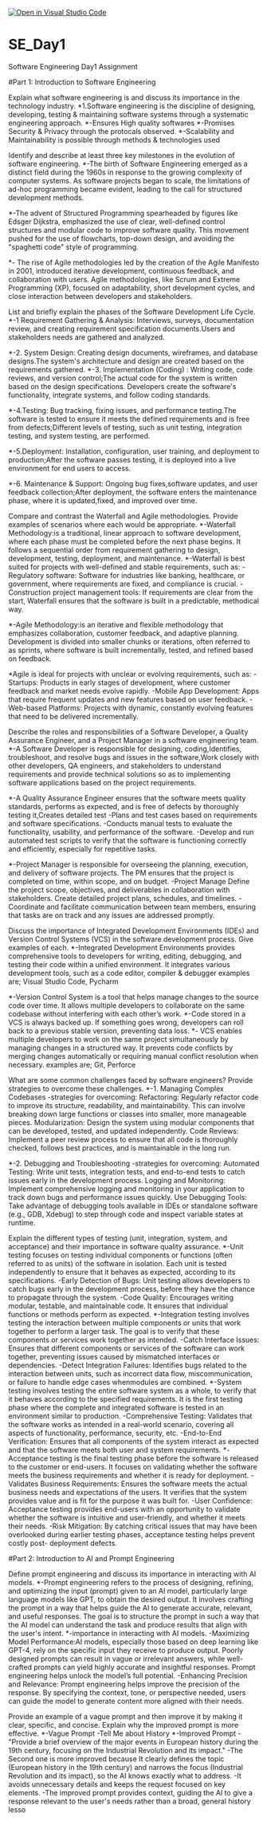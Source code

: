 [![Open in Visual Studio Code](https://classroom.github.com/assets/open-in-vscode-2e0aaae1b6195c2367325f4f02e2d04e9abb55f0b24a779b69b11b9e10269abc.svg)](https://classroom.github.com/online_ide?assignment_repo_id=18469382&assignment_repo_type=AssignmentRepo)
# SE_Day1
Software Engineering Day1 Assignment

#Part 1: Introduction to Software Engineering

Explain what software engineering is and discuss its importance in the technology industry.
*1.Software engineering is the discipline of designing, developing, testing & maintaining software systems through a systematic engineering approach.
*-Ensures High quality softwares
*-Promises Security & Privacy through the protocals observed.
*-Scalability and Maintainability is possible through methods & technologies used


Identify and describe at least three key milestones in the evolution of software engineering.
*-The birth of Software Engineering emerged as a distinct field during the 1960s in response to the growing complexity of computer systems. As software projects began to scale, the limitations of ad-hoc programming became evident, leading to the call for structured development methods.

*-The advent of Structured Programming spearheaded by figures like Edsger Dijkstra, emphasized the use of clear, well-defined control structures and modular code to improve software quality. This movement pushed for the use of flowcharts, top-down design, and avoiding the "spaghetti code" style of programming.

*- The rise of Agile methodologies led by the creation of the Agile Manifesto in 2001, introduced iterative development, continuous feedback, and collaboration with users. Agile methodologies, like Scrum and Extreme Programming (XP), focused on adaptability, short development cycles, and close interaction between developers and stakeholders.


List and briefly explain the phases of the Software Development Life Cycle.
  *-1 Requirement Gathering & Analysis: Interviews, surveys, documentation review, and creating requirement specification documents.Users and stakeholders needs are gathered       and analyzed.

  *-2. System Design: Creating design documents, wireframes, and database designs.The system's architecture and design are created based on the requirements gathered.
  *-3. Implementation (Coding) : Writing code, code reviews, and version control;The actual code for the system is written based on the design specifications. Developers            create the software's functionality, integrate systems, and follow coding standards.

  *-4.Testing: Bug tracking, fixing issues, and performance testing.The software is tested to ensure it meets the defined requirements and is free from defects;Different            levels of testing, such as unit testing, integration testing, and system testing, are performed.

   *-5.Deployment: Installation, configuration, user training, and deployment to production;After the software passes testing, it is deployed into a live environment for end          users to access.

   *-6. Maintenance & Support: Ongoing bug fixes,software updates, and user feedback collection;After deployment, the software enters the maintenance phase, where it is              updated,fixed, and improved over time.


Compare and contrast the Waterfall and Agile methodologies. Provide examples of scenarios where each would be appropriate.
   *-Waterfall Methodology:is a traditional, linear approach to software development, where each phase must be completed before the next phase begins. It follows a sequential       order from requirement gathering to design, development, testing, deployment, and maintenance.
    *-Waterfall is best suited for projects with well-defined and stable requirements, such as:
       -Regulatory software: Software for industries like banking, healthcare, or government, where requirements are fixed, and compliance is crucial.
        -Construction project management tools: If requirements are clear from the start, Waterfall ensures that the software is built in a predictable, methodical way.
   
  *-Agile Methodology:is an iterative and flexible methodology that emphasizes collaboration, customer feedback, and adaptive planning. Development is divided into smaller          chunks or iterations, often referred to as sprints, where software is built incrementally, tested, and refined based on feedback.

 *Agile is ideal for projects with unclear or evolving requirements, such as:
  -Startups: Products in early stages of development, where customer feedback and market needs evolve rapidly.
   -Mobile App Development: Apps that require frequent updates and new features based on user feedback.
    -Web-based Platforms: Projects with dynamic, constantly evolving features that need to be delivered incrementally.


Describe the roles and responsibilities of a Software Developer, a Quality Assurance Engineer, and a Project Manager in a software engineering team.
 *-A Software Developer is responsible for designing, coding,Identifies, troubleshoot, and resolve bugs and issues in the software,Work closely with other developers, QA          engineers, and stakeholders to understand requirements and provide technical solutions so as to implementing software applications based on the project requirements.
 
  *-A Quality Assurance Engineer ensures that the software meets quality standards, performs as expected, and is free of defects by thoroughly testing it,Creates detailed test     -Plans and test cases based on requirements and software specifications.
   -Conducts manual tests to evaluate the functionality, usability, and performance of the software.
   -Develop and run automated test scripts to verify that the software is functioning correctly and efficiently, especially for repetitive tasks.
 
 *-Project Manager is responsible for overseeing the planning, execution, and delivery of software projects. The PM ensures that the project is completed on time, within scope, and on budget.
    -Project Manage Define the project scope, objectives, and deliverables in collaboration with stakeholders. Create detailed project plans, schedules, and timelines.
    -Coordinate and facilitate communication between team members, ensuring that tasks are on track and any issues are addressed promptly.


Discuss the importance of Integrated Development Environments (IDEs) and Version Control Systems (VCS) in the software development process. Give examples of each.
 *-Integrated Development Environments provides comprehensive tools to developers for writing, editing, debugging, and testing their code within a unified environment. It         integrates various development tools, such as a code editor, compiler & debugger 
   examples are; Visual Studio Code, Pycharm
   
 *-Version Control System is a tool that helps manage changes to the source code over time. It allows multiple developers to collaborate on the same codebase without               interfering with each other’s work.
  *-Code stored in a VCS is always backed up. If something goes wrong, developers can roll back to a previous stable version, preventing data loss.
  *- VCS enables multiple developers to work on the same project simultaneously by managing changes in a structured way. It prevents code conflicts by merging changes               automatically or requiring manual conflict resolution when necessary.
    examples are; Git, Perforce
 
 
 
What are some common challenges faced by software engineers? Provide strategies to overcome these challenges.
*-1. Managing Complex Codebases
    -strategies for overcoming:
      Refactoring: Regularly refactor code to improve its structure, readability, and maintainability. This can involve breaking down large functions or classes into smaller,          more manageable pieces.
      Modularization: Design the system using modular components that can be developed, tested, and updated independently.
      Code Reviews: Implement a peer review process to ensure that all code is thoroughly checked, follows best practices, and is maintainable in the long run.
      
  *-2. Debugging and Troubleshooting
        -strategies for overcoming:
        Automated Testing: Write unit tests, integration tests, and end-to-end tests to catch issues early in the development process.
        Logging and Monitoring: Implement comprehensive logging and monitoring in your application to track down bugs and performance issues quickly.
        Use Debugging Tools: Take advantage of debugging tools available in IDEs or standalone software (e.g., GDB, Xdebug) to step through code and inspect variable states at            runtime.

Explain the different types of testing (unit, integration, system, and acceptance) and their importance in software quality assurance.
  *-Unit testing focuses on testing individual components or functions (often referred to as units) of the software in isolation. Each unit is tested independently to ensure        that it behaves as expected, according to its specifications.
       -Early Detection of Bugs: Unit testing allows developers to catch bugs early in the development process, before they have the chance to propagate through the system.
        -Code Quality: Encourages writing modular, testable, and maintainable code. It ensures that individual functions or methods perform as expected.
  *-Integration testing involves testing the interaction between multiple components or units that work together to perform a larger task. The goal is to verify that these          components or services work together as intended.
        -Catch Interface Issues: Ensures that different components or services of the software can work together, preventing issues caused by mismatched interfaces or                      dependencies.
        -Detect Integration Failures: Identifies bugs related to the interaction between units, such as incorrect data flow, miscommunication, or failure to handle edge cases           whenmodules are combined.
  *-System testing involves testing the entire software system as a whole, to verify that it behaves according to the specified requirements. It is the first testing phase          where the complete and integrated software is tested in an environment similar to production.
          -Comprehensive Testing: Validates that the software works as intended in a real-world scenario, covering all aspects of functionality, performance, security, etc.
          -End-to-End Verification: Ensures that all components of the system interact as expected and that the software meets both user and system requirements.
  *-Acceptance testing is the final testing phase before the software is released to the customer or end-users. It focuses on validating whether the software meets the               business requirements and whether it is ready for deployment.
            -Validates Business Requirements: Ensures the software meets the actual business needs and expectations of the users. It verifies that the system provides value                 and is fit for the purpose it was built for.
             -User Confidence: Acceptance testing provides end-users with an opportunity to validate whether the software is intuitive and user-friendly, and whether it meets                their needs.
             -Risk Mitigation: By catching critical issues that may have been overlooked during earlier testing phases, acceptance testing helps prevent costly post-                         deployment defects.
             
#Part 2: Introduction to AI and Prompt Engineering


Define prompt engineering and discuss its importance in interacting with AI models.
    *-Prompt engineering refers to the process of designing, refining, and optimizing the input (prompt) given to an AI model, particularly large language models like GPT, to       obtain the desired output. It involves crafting the prompt in a way that helps guide the AI to generate accurate, relevant, and useful responses. The goal is to                  structure the prompt in such a way that the AI model can understand the task and produce results that align with the user's intent.
    *-importance in interacting with AI models.
        -Maximizing Model Performance:AI models, especially those based on deep learning like GPT-4, rely on the specific input they receive to produce output. Poorly                  designed  prompts can result in vague or irrelevant answers, while well-crafted prompts can yield highly accurate and insightful responses. Prompt engineering helps             unlock the model’s full potential.
          -Enhancing Precision and Relevance:
            Prompt engineering helps improve the precision of the response. By specifying the context, tone, or perspective needed, users can guide the model to generate                     content more aligned with their needs.

Provide an example of a vague prompt and then improve it by making it clear, specific, and concise. Explain why the improved prompt is more effective.
*-Vague Prompt -Tell Me about History
*-Improved Prompt -"Provide a brief overview of the major events in European history during the 19th century, focusing on the Industrial Revolution and its impact."
   -The Second one is more improved because It clearly defines the topic (European history in the 19th century) and narrows the focus (Industrial Revolution and its impact),       so the AI knows exactly what to address.
    -It avoids unnecessary details and keeps the request focused on key elements.
    -The improved prompt provides context, guiding the AI to give a response relevant to the user's needs rather than a broad, general history lesso
